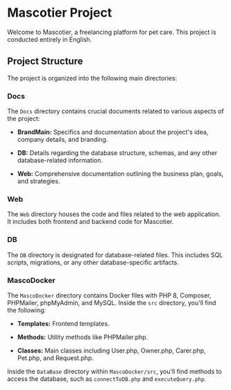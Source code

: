 # Mascotier Project

Welcome to Mascotier, a freelancing platform for pet care. This project is conducted entirely in English.

## Project Structure

The project is organized into the following main directories:

### Docs

The `Docs` directory contains crucial documents related to various aspects of the project:

- **BrandMain:** Specifics and documentation about the project's idea, company details, and branding.
  
- **DB:** Details regarding the database structure, schemas, and any other database-related information.
  
- **Web:** Comprehensive documentation outlining the business plan, goals, and strategies.

### Web

The `Web` directory houses the code and files related to the web application. It includes both frontend and backend code for Mascotier.

### DB

The `DB` directory is designated for database-related files. This includes SQL scripts, migrations, or any other database-specific artifacts.

### MascoDocker

The `MascoDocker` directory contains Docker files with PHP 8, Composer, PHPMailer, phpMyAdmin, and MySQL. Inside the `src` directory, you'll find the following:

- **Templates:** Frontend templates.
  
- **Methods:** Utility methods like PHPMailer.php.
  
- **Classes:** Main classes including User.php, Owner.php, Carer.php, Pet.php, and Request.php.

Inside the `DataBase` directory within `MascoDocker/src`, you'll find methods to access the database, such as `connectToDB.php` and `executeQuery.php`.

